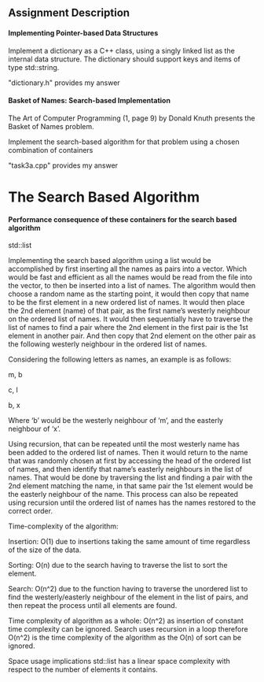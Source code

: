 ## Assignment Description

#### Implementing Pointer-based Data Structures
Implement a dictionary as a C++ class, using a singly linked list as the internal data
structure. The dictionary should support keys and items of type std::string.

"dictionary.h" provides my answer

#### Basket of Names: Search-based Implementation

The Art of Computer Programming (1, page 9) by Donald Knuth presents the Basket of Names problem.

Implement the search-based algorithm for that problem using a chosen combination of
containers

"task3a.cpp" provides my answer


# The Search Based Algorithm

#### Performance consequence of these containers for the search based algorithm

std::list 

Implementing the search based algorithm using a list would be accomplished by first inserting all the names as pairs into a vector. Which would be fast and efficient as all the names would be read from the file into the vector, to then be inserted into a list of names. The algorithm would then choose a random name as the starting point, it would then copy that name to be the first element in a new ordered list of names. It would then place the 2nd element (name) of that pair, as the first name’s westerly neighbour on the ordered list of names. It would then sequentially have to traverse the list of names to find a pair where the 2nd element in the first pair is the 1st element in another pair. And then copy that 2nd element on the other pair as the following westerly neighbour in the ordered list of names. 

Considering the following letters as names, an example is as follows: 

m, b 

c, l 

b, x

Where ‘b’ would be the westerly neighbour of ‘m’, and the easterly neighbour of ‘x’. 

Using recursion, that can be repeated until the most westerly name has been added to the ordered list of names. Then it would return to the name that was randomly chosen at first by accessing the head of the ordered list of names, and then identify that name’s easterly neighbours in the list of names. That would be done by traversing the list and finding a pair with the 2nd element matching the name, in that same pair the 1st element would be the easterly neighbour of the name. This process can also be repeated using recursion until the ordered list of names has the names restored to the correct order. 

Time-complexity of the algorithm:

Insertion: O(1) due to insertions taking the same amount of time regardless of the size of the data. 

Sorting: O(n) due to the search having to traverse the list to sort the element. 

Search: O(n^2) due to the function having to traverse the unordered list to find the westerly/easterly neighbour of the element in the list of pairs, and then repeat the process until all elements are found. 

Time complexity of algorithm as a whole: O(n^2) as insertion of constant time complexity can be ignored. Search uses recursion in a loop therefore O(n^2) is the time complexity of the algorithm as the O(n) of sort can be ignored. 

Space usage implications 
std::list has a linear space complexity with respect to the number of elements it contains. 
